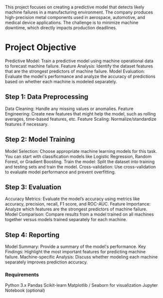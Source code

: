 This project focuses on creating a predictive model that detects likely machine failures in a manufacturing environment. The company produces high-precision metal components used in aerospace, automotive, and medical device applications. The challenge is to minimize machine downtime, which directly impacts production deadlines.

# Project Objective
Predictive Model: Train a predictive model using machine operational data to forecast machine failure.
Feature Analysis: Identify the dataset features that are the strongest predictors of machine failure.
Model Evaluation: Evaluate the model's performance and analyze the accuracy of predictions based on whether each machine is modeled separately.

## Step 1: Data Preprocessing
Data Cleaning: Handle any missing values or anomalies.
Feature Engineering: Create new features that might help the model, such as rolling averages, time-based features, etc.
Feature Scaling: Normalize/standardize features if necessary.

## Step 2: Model Training
Model Selection: Choose appropriate machine learning models for this task. You can start with classification models like Logistic Regression, Random Forest, or Gradient Boosting.
Train the model: Split the dataset into training and testing sets and train the model.
Cross-validation: Use cross-validation to evaluate model performance and prevent overfitting.
## Step 3: Evaluation
Accuracy Metrics: Evaluate the model’s accuracy using metrics like accuracy, precision, recall, F1 score, and ROC-AUC.
Feature Importance: Analyze which features are the strongest predictors of machine failure.
Model Comparison: Compare results from a model trained on all machines together versus models trained separately for each machine.
## Step 4: Reporting
Model Summary: Provide a summary of the model's performance.
Key Findings: Highlight the most important features for predicting machine failure.
Machine-specific Analysis: Discuss whether modeling each machine separately improves prediction accuracy.
### Requirements
Python 3.x
Pandas
Scikit-learn
Matplotlib / Seaborn for visualization
Jupyter Notebook (optional)
